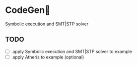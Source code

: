 # CodeGen📖
Symbolic execution and SMT|STP solver
## TODO
- [ ] apply Symbolic execution and SMT|STP solver to example
- [ ] apply Atheris to example (optional)
